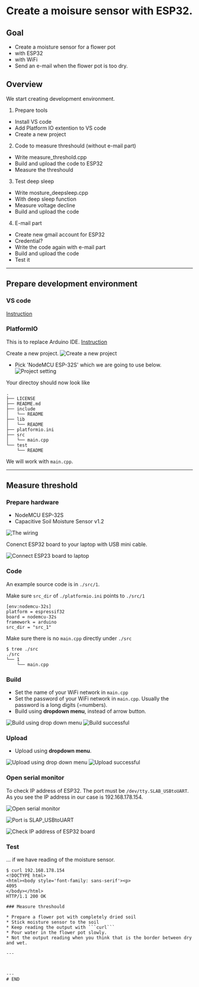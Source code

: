 # Create a moisure sensor with ESP32. 


## Goal

* Create a moisture sensor for a flower pot
* with ESP32
* with WiFi
* Send an e-mail when the flower pot is too dry.


## Overview

We start creating development environment.

1. Prepare tools
* Install VS code
* Add Platform IO extention to VS code
* Create a new project

2. Code to measure threshould (without e-mail part)
* Write measure_threshold.cpp
* Build and upload the code to ESP32
* Measure the threshould

3. Test deep sleep
* Write mosture_deepsleep.cpp
* With deep sleep function
* Measure voltage decline
* Build and upload the code

4. E-mail part
* Create new gmail account for ESP32
* Credential?
* Write the code again with e-mail part
* Build and upload the code
* Test it


---
## Prepare development environment

### VS code
[Instruction](https://code.visualstudio.com/download)

### PlatformIO
This is to replace Arduino IDE.
[Instruction](https://platformio.org/install/ide?install=vscode)

Create a new project.
![Create a new project](./images/platformio_newproject.png)

* Pick 'NodeMCU ESP-32S' which we are going to use below. 
![Project setting](./images/project_setting.png)


Your directoy should now look like
```
.
├── LICENSE
├── README.md
├── include
│   └── README
├── lib
│   └── README
├── platformio.ini
├── src
│   └── main.cpp
└── test
    └── README
```
We will work with ```main.cpp```.

---
## Measure threshold

### Prepare hardware

* NodeMCU ESP-32S
* Capacitive Soil Moisture Sensor v1.2

![The wiring](./images/wiring.jpg)

Conenct ESP32 board to your laptop with USB mini cable.

![Connect ESP23 board to laptop](./images/connect_to_laptop.jpg)

### Code
An example source code is in ```./src/1```.

Make sure ```src_dir``` of ```./platformio.ini``` points to ```./src/1```

```
[env:nodemcu-32s]
platform = espressif32
board = nodemcu-32s
framework = arduino
src_dir = "src_1"
````

Make sure there is no ```main.cpp``` directly under ```./src```

```
$ tree ./src
./src
└── 1
    └── main.cpp
```

### Build

* Set the name of your WiFi network in ```main.cpp```
* Set the password of your WiFi network in ```main.cpp```. Usually the password is a long digits (=numbers).
* Build using __dropdown menu__, instead of arrow button. 

![Build using drop down menu](./images/build.png)
![Build successful](./images/build_success.png)

### Upload
* Upload using __dropdown menu__.

![Upload using drop down menu](./images/upload.png)
![Upload successful](./images/upload_success.png)

### Open serial monitor

To check IP address of ESP32.
The port must be ```/dev/tty.SLAB_USBtoUART```.
As you see the IP address in our case is 192.168.178.154.

![Open serial monitor](./images/start_serial_monitor.png)

![Port is ```SLAP_USBtoUART```](./images/serial_monitor_port.png)

![Check IP address of ESP32 board](./images/serial_monitor.png)


### Test

... if we have reading of the moisture sensor.

```
$ curl 192.168.178.154
<!DOCTYPE html>
<html><body style='font-family: sans-serif'><p>
4095
</body></html>
HTTP/1.1 200 OK

### Measure threshould

* Prepare a flower pot with completely dried soil
* Stick moisture sensor to the soil
* Keep reading the output with ```curl```
* Pour water in the flower pot slowly.
* Not the output reading when you think that is the border between dry and wet.

---



---
# END
